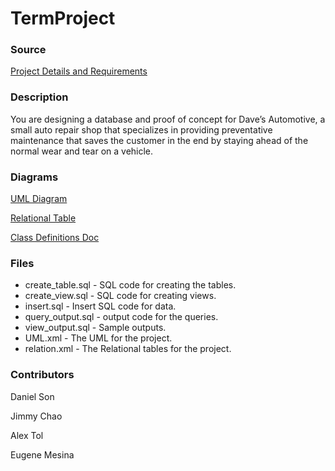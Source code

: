 # TermProject

### Source
[Project Details and Requirements](http://web.csulb.edu/~dbrown/CECS323/Projects/Automotive%20Repair/CECS%20323%20Term%20Project.pdf)

### Description
You are designing a database and proof of concept for Dave’s Automotive, a small auto repair shop that
specializes in providing preventative maintenance that saves the customer in the end by staying ahead of
the normal wear and tear on a vehicle.


### Diagrams
[UML Diagram](https://www.draw.io/#G0B6-nvjgTV9IpRFhnNGUwME5OcTA)

[Relational Table](https://www.draw.io/#G0B6-nvjgTV9IpaHc2bDk4TVRNMFE)

[Class Definitions Doc](https://docs.google.com/document/d/18Td7zbFxA8wUFt0JFaGKU8QegxKTErjdLjkv1zJ_TWE/edit?usp=sharing)

### Files
* create_table.sql - SQL code for creating the tables.
* create_view.sql - SQL code for creating views.
* insert.sql - Insert SQL code for data.
* query_output.sql - output code for the queries.
* view_output.sql - Sample outputs.
* UML.xml - The UML for the project.
* relation.xml - The Relational tables for the project.

### Contributors
Daniel Son

Jimmy Chao

Alex Tol

Eugene Mesina
